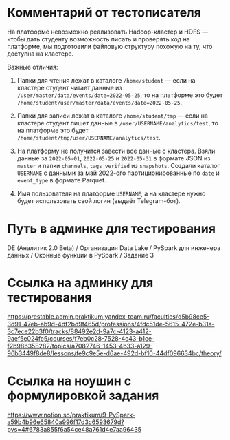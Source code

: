 # Комментарий от тестописателя
На платформе невозможно реализовать Hadoop-кластер и HDFS — чтобы дать студенту возможность писать и проверять код на платформе, мы подготовили файловую структуру похожую на ту, что доступна на кластере.

Важные отличия:

1. Папки для чтения лежат в каталоге `/home/student` — если на кластере студент читает данные из `/user/master/data/events/date=2022-05-25`, то на платформе это будет `/home/student/user/master/data/events/date=2022-05-25`.

2. Папки для записи лежат в каталоге `/home/student/tmp` — если на кластере студент пишет данные в `/user/USERNAME/analytics/test`, то на платформе это будет `/home/student/tmp/user/USERNAME/analytics/test`.

3. На платформу не получится завести все данные с кластера. Взяли данные за `2022-05-01`, `2022-05-25` и `2022-05-31` в формате JSON из `master` и папки `channels`, `tags_verified` из `snapshots`. Создали каталог `USERNAME` с данными за май 2022-ого партиционированные по `date` и `event_type` в формате Parquet.

4. Имя пользователя на платформе `USERNAME`, а на кластере нужно будет использовать свой логин (выдаёт Telegram-бот).

# Путь в админке для тестирования
DE (Аналитик 2.0 Beta) / Организация Data Lake / PySpark для инженера данных / Оконные функции в PySpark / Задание 3

# Ссылка на админку для тестирования
https://prestable.admin.praktikum.yandex-team.ru/faculties/d5b98ce5-3d91-47eb-ab9d-4df2bd9f465d/professions/4fdc51de-5615-472e-b31a-3c7ece22b3f0/tracks/88492e2d-9a7c-4123-a412-9aef5e024fe5/courses/f7eb0c28-7528-4c43-b1ce-f2b98b358282/topics/a7082746-1453-4b33-a129-96b3449f8de8/lessons/fe9c9e5e-d6ae-492d-bf10-44df096634bc/theory/

# Ссылка на ноушин с формулировкой задания
https://www.notion.so/praktikum/9-PySpark-a59b4b96e65840a996f17d3c6593679d?pvs=4#6783a855f6a54ce48a761d4e7aa96435